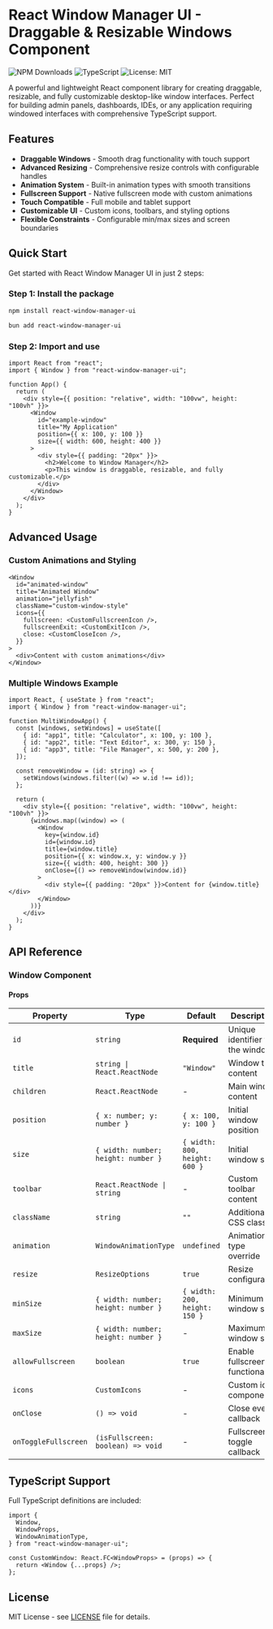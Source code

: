 # React Window Manager UI - Draggable & Resizable Windows Component

![NPM Downloads](https://img.shields.io/npm/d18m/react-window-manager-ui)
![TypeScript](https://img.shields.io/badge/TypeScript-Ready-blue.svg)
![License: MIT](https://img.shields.io/badge/License-MIT-yellow.svg)

A powerful and lightweight React component library for creating draggable, resizable, and fully customizable desktop-like window interfaces. Perfect for building admin panels, dashboards, IDEs, or any application requiring windowed interfaces with comprehensive TypeScript support.

## Features

- **Draggable Windows** - Smooth drag functionality with touch support
- **Advanced Resizing** - Comprehensive resize controls with configurable handles
- **Animation System** - Built-in animation types with smooth transitions
- **Fullscreen Support** - Native fullscreen mode with custom animations
- **Touch Compatible** - Full mobile and tablet support
- **Customizable UI** - Custom icons, toolbars, and styling options
- **Flexible Constraints** - Configurable min/max sizes and screen boundaries

## Quick Start

Get started with React Window Manager UI in just 2 steps:

### Step 1: Install the package

```bash
npm install react-window-manager-ui
```

```bash
bun add react-window-manager-ui
```

### Step 2: Import and use

```tsx
import React from "react";
import { Window } from "react-window-manager-ui";

function App() {
  return (
    <div style={{ position: "relative", width: "100vw", height: "100vh" }}>
      <Window
        id="example-window"
        title="My Application"
        position={{ x: 100, y: 100 }}
        size={{ width: 600, height: 400 }}
      >
        <div style={{ padding: "20px" }}>
          <h2>Welcome to Window Manager</h2>
          <p>This window is draggable, resizable, and fully customizable.</p>
        </div>
      </Window>
    </div>
  );
}
```

## Advanced Usage

### Custom Animations and Styling

```tsx
<Window
  id="animated-window"
  title="Animated Window"
  animation="jellyfish"
  className="custom-window-style"
  icons={{
    fullscreen: <CustomFullscreenIcon />,
    fullscreenExit: <CustomExitIcon />,
    close: <CustomCloseIcon />,
  }}
>
  <div>Content with custom animations</div>
</Window>
```

### Multiple Windows Example

```tsx
import React, { useState } from "react";
import { Window } from "react-window-manager-ui";

function MultiWindowApp() {
  const [windows, setWindows] = useState([
    { id: "app1", title: "Calculator", x: 100, y: 100 },
    { id: "app2", title: "Text Editor", x: 300, y: 150 },
    { id: "app3", title: "File Manager", x: 500, y: 200 },
  ]);

  const removeWindow = (id: string) => {
    setWindows(windows.filter((w) => w.id !== id));
  };

  return (
    <div style={{ position: "relative", width: "100vw", height: "100vh" }}>
      {windows.map((window) => (
        <Window
          key={window.id}
          id={window.id}
          title={window.title}
          position={{ x: window.x, y: window.y }}
          size={{ width: 400, height: 300 }}
          onClose={() => removeWindow(window.id)}
        >
          <div style={{ padding: "20px" }}>Content for {window.title}</div>
        </Window>
      ))}
    </div>
  );
}
```

## API Reference

### Window Component

#### Props

| Property             | Type                                | Default                       | Description                      |
| -------------------- | ----------------------------------- | ----------------------------- | -------------------------------- |
| `id`                 | `string`                            | **Required**                  | Unique identifier for the window |
| `title`              | `string \| React.ReactNode`         | `"Window"`                    | Window title content             |
| `children`           | `React.ReactNode`                   | -                             | Main window content              |
| `position`           | `{ x: number; y: number }`          | `{ x: 100, y: 100 }`          | Initial window position          |
| `size`               | `{ width: number; height: number }` | `{ width: 800, height: 600 }` | Initial window size              |
| `toolbar`            | `React.ReactNode \| string`         | -                             | Custom toolbar content           |
| `className`          | `string`                            | `""`                          | Additional CSS classes           |
| `animation`          | `WindowAnimationType`               | `undefined`                   | Animation type override          |
| `resize`             | `ResizeOptions`                     | `true`                        | Resize configuration             |
| `minSize`            | `{ width: number; height: number }` | `{ width: 200, height: 150 }` | Minimum window size              |
| `maxSize`            | `{ width: number; height: number }` | -                             | Maximum window size              |
| `allowFullscreen`    | `boolean`                           | `true`                        | Enable fullscreen functionality  |
| `icons`              | `CustomIcons`                       | -                             | Custom icon components           |
| `onClose`            | `() => void`                        | -                             | Close event callback             |
| `onToggleFullscreen` | `(isFullscreen: boolean) => void`   | -                             | Fullscreen toggle callback       |

## TypeScript Support

Full TypeScript definitions are included:

```tsx
import {
  Window,
  WindowProps,
  WindowAnimationType,
} from "react-window-manager-ui";

const CustomWindow: React.FC<WindowProps> = (props) => {
  return <Window {...props} />;
};
```

## License

MIT License - see [LICENSE](LICENSE) file for details.
